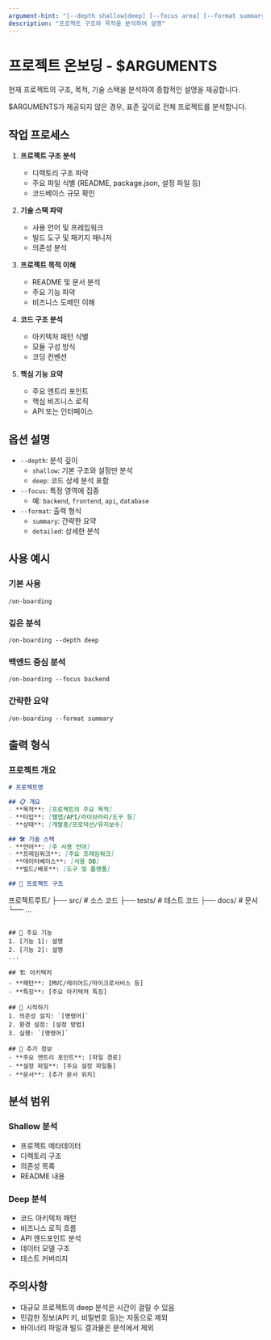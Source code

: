 ```yaml
---
argument-hint: "[--depth shallow|deep] [--focus area] [--format summary|detailed]"
description: "프로젝트 구조와 목적을 분석하여 설명"
---
```


# 프로젝트 온보딩 - $ARGUMENTS

현재 프로젝트의 구조, 목적, 기술 스택을 분석하여 종합적인 설명을 제공합니다.

$ARGUMENTS가 제공되지 않은 경우, 표준 깊이로 전체 프로젝트를 분석합니다.

## 작업 프로세스

1. **프로젝트 구조 분석**
   - 디렉토리 구조 파악
   - 주요 파일 식별 (README, package.json, 설정 파일 등)
   - 코드베이스 규모 확인

2. **기술 스택 파악**
   - 사용 언어 및 프레임워크
   - 빌드 도구 및 패키지 매니저
   - 의존성 분석

3. **프로젝트 목적 이해**
   - README 및 문서 분석
   - 주요 기능 파악
   - 비즈니스 도메인 이해

4. **코드 구조 분석**
   - 아키텍처 패턴 식별
   - 모듈 구성 방식
   - 코딩 컨벤션

5. **핵심 기능 요약**
   - 주요 엔트리 포인트
   - 핵심 비즈니스 로직
   - API 또는 인터페이스

## 옵션 설명

- `--depth`: 분석 깊이
  - `shallow`: 기본 구조와 설정만 분석
  - `deep`: 코드 상세 분석 포함
- `--focus`: 특정 영역에 집중
  - 예: `backend`, `frontend`, `api`, `database`
- `--format`: 출력 형식
  - `summary`: 간략한 요약
  - `detailed`: 상세한 분석

## 사용 예시

### 기본 사용
```
/on-boarding
```

### 깊은 분석
```
/on-boarding --depth deep
```

### 백엔드 중심 분석
```
/on-boarding --focus backend
```

### 간략한 요약
```
/on-boarding --format summary
```

## 출력 형식

### 프로젝트 개요
```markdown
# 프로젝트명

## 📋 개요
- **목적**: [프로젝트의 주요 목적]
- **타입**: [웹앱/API/라이브러리/도구 등]
- **상태**: [개발중/프로덕션/유지보수]

## 🛠 기술 스택
- **언어**: [주 사용 언어]
- **프레임워크**: [주요 프레임워크]
- **데이터베이스**: [사용 DB]
- **빌드/배포**: [도구 및 플랫폼]

## 📁 프로젝트 구조
```
프로젝트루트/
├── src/           # 소스 코드
├── tests/         # 테스트 코드
├── docs/          # 문서
└── ...
```

## 🎯 주요 기능
1. [기능 1]: 설명
2. [기능 2]: 설명
...

## 🏗 아키텍처
- **패턴**: [MVC/레이어드/마이크로서비스 등]
- **특징**: [주요 아키텍처 특징]

## 🚀 시작하기
1. 의존성 설치: `[명령어]`
2. 환경 설정: [설정 방법]
3. 실행: `[명령어]`

## 📝 추가 정보
- **주요 엔트리 포인트**: [파일 경로]
- **설정 파일**: [주요 설정 파일들]
- **문서**: [추가 문서 위치]
```

## 분석 범위

### Shallow 분석
- 프로젝트 메타데이터
- 디렉토리 구조
- 의존성 목록
- README 내용

### Deep 분석
- 코드 아키텍처 패턴
- 비즈니스 로직 흐름
- API 엔드포인트 분석
- 데이터 모델 구조
- 테스트 커버리지

## 주의사항

- 대규모 프로젝트의 deep 분석은 시간이 걸릴 수 있음
- 민감한 정보(API 키, 비밀번호 등)는 자동으로 제외
- 바이너리 파일과 빌드 결과물은 분석에서 제외